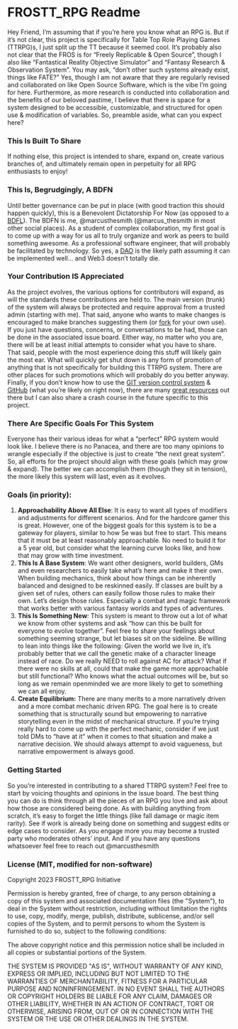 # FROSTT_RPG Readme

Hey Friend, I’m assuming that if you’re here you know what an RPG is. But if it’s not clear, this project is specifically for Table Top Role Playing Games (TTRPG)s, I just split up the TT because it seemed cool. It’s probably also not clear that the FROS is for “Freely Replicable & Open Source”, though I also like “Fantastical Reality Objective Simulator” and “Fantasy Research & Observation System”. You may ask, “don’t other such systems already exist, things like FATE?” Yes, though I am not aware that they are regularly revised and collaborated on like Open Source Software, which is the vibe I’m going for here. Furthermore, as more research is conducted into collaboration and the benefits of our beloved pastime, I believe that there is space for a system designed to be accessible, customizable, and structured for open use & modification of variables. So, preamble aside, what can you expect here?

### This Is Built To Share

If nothing else, this project is intended to share, expand on, create various branches of, and ultimately remain open in perpetuity for all RPG enthusiasts to enjoy!

### This Is, Begrudgingly, A BDFN

Until better governance can be put in place (with good traction this should happen quickly), this is a Benevolent Dictatorship For Now (as opposed to a [BDFL](https://en.wikipedia.org/wiki/Benevolent_dictator_for_life)). The BDFN is me, @marcusthesmith (@marcus_thesmith in most other social places). As a student of complex collaboration, my first goal is to come up with a way for us all to truly organize and work as peers to build something awesome. As a professional software engineer, that will probably be facilitated by technology. So yes, a [DAO](https://en.wikipedia.org/wiki/Decentralized_autonomous_organization) is the likely path assuming it can be implemented well… and Web3 doesn’t totally die. 

### Your Contribution IS Appreciated

As the project evolves, the various options for contributors will expand, as will the standards these contributions are held to. The main version (trunk) of the system will always be protected and require approval from a trusted admin (starting with me). That said, anyone who wants to make changes is encouraged to make branches suggesting them (or [fork](https://en.wikipedia.org/wiki/Fork_(software_development)) for your own use). If you just have questions, concerns, or conversations to be had, those can be done in the associated issue board. Either way, no matter who you are, there will be at least initial attempts to consider what you have to share. That said, people with the most experience doing this stuff will likely gain the most ear. What will quickly get shut down is any form of promotion of anything that is not specifically for building this TTRPG system. There are other places for such promotions which will probably do you better anyway. Finally, if you don’t know how to use the [GIT version control system](https://git-scm.com/) & [GitHub](https://en.wikipedia.org/wiki/GitHub) (what you’re likely on right now), there are many [great resources](https://www.w3schools.com/git/git_intro.asp?remote=github) out there but I can also share a crash course in the future specific to this project.

### There Are Specific Goals For This System

Everyone has their various ideas for what a “perfect” RPG system would look like. I believe there is no Panacea, and there are too many opinions to wrangle especially if the objective is just to create “the next great system”. So, all efforts for the project should align with these goals (which may grow & expand). The better we can accomplish them (though they sit in tension), the more likely this system will last, even as it evolves.

### Goals (in priority):

1. **************************************************Approachability Above All Else**************************************************: It is easy to want all types of modifiers and adjustments for different scenarios. And for the hardcore gamer this is great. However, one of the biggest goals for this system is to be a gateway for players, similar to how 5e was but free to start. This means that it must be at least reasonably approachable. No need to build it for a 5 year old, but consider what the learning curve looks like, and how that may grow with time investment.
2. **This Is A Base System**: We want other designers, world builders, GMs and even researchers to easily take what’s here and make it their own. When building mechanics, think about how things can be inherently balanced and designed to be reskinned easily. If classes are built by a given set of rules, others can easily follow those rules to make their own. Let’s design those rules. Especially a combat and magic framework that works better with various fantasy worlds and types of adventures.
3. **This Is Something New**: This system is meant to throw out a lot of what we know from other systems and ask “how can this be built for everyone to evolve together”. Feel free to share your feelings about something seeming strange, but let biases sit on the sideline. Be willing to lean into things like the following: Given the world we live in, it’s probably better that we call the genetic make of a character lineage instead of race. Do we really NEED to roll against AC for attack? What if there were no skills at all, could that make the game more approachable but still functional? Who knows what the actual outcomes will be, but so long as we remain openminded we are more likely to get to something we can all enjoy.
4. **********************Create Equilibrium:********************** There are many merits to a more narratively driven and a more combat mechanic driven RPG. The goal here is to create something that is structurally sound but empowering to narrative storytelling even in the midst of mechanical structure. If you’re trying really hard to come up with the perfect mechanic, consider if we just told DMs to “have at it” when it comes to that situation and make a narrative decision. We should always attempt to avoid vagueness, but narrative empowerment is always good.

### Getting Started

So you’re interested in contributing to a shared TTRPG system? Feel free to start by voicing thoughts and opinions in the issue board. The best thing you can do is think through all the pieces of an RPG you love and ask about how those are considered being done. As with building anything from scratch, it’s easy to forget the little things (like fall damage or magic item rarity). See if work is already being done on something and suggest edits or edge cases to consider. As you engage more you may become a trusted party who moderates others’ input. And if you have any questions whatsoever feel free to reach out @marcusthesmith

### License (MIT, modified for non-software)

Copyright 2023 FROSTT_RPG Initiative

Permission is hereby granted, free of charge, to any person obtaining a copy of this system and associated documentation files (the "System"), to deal in the System without restriction, including without limitation the rights to use, copy, modify, merge, publish, distribute, sublicense, and/or sell copies of the System, and to permit persons to whom the System is furnished to do so, subject to the following conditions:

The above copyright notice and this permission notice shall be included in all copies or substantial portions of the System.

THE SYSTEM IS PROVIDED "AS IS", WITHOUT WARRANTY OF ANY KIND, EXPRESS OR IMPLIED, INCLUDING BUT NOT LIMITED TO THE WARRANTIES OF MERCHANTABILITY, FITNESS FOR A PARTICULAR PURPOSE AND NONINFRINGEMENT. IN NO EVENT SHALL THE AUTHORS OR COPYRIGHT HOLDERS BE LIABLE FOR ANY CLAIM, DAMAGES OR OTHER LIABILITY, WHETHER IN AN ACTION OF CONTRACT, TORT OR OTHERWISE, ARISING FROM, OUT OF OR IN CONNECTION WITH THE SYSTEM OR THE USE OR OTHER DEALINGS IN THE SYSTEM.

